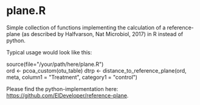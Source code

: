 # plane.R
Simple collection of functions implementing the calculation of a reference-plane (as described by Halfvarson, Nat Microbiol, 2017) in R instead of python.

Typical usage would look like this:

source(file="/your/path/here/plane.R")  
ord <- pcoa_custom(otu_table)
dtrp <- distance_to_reference_plane(ord, meta, column1 = "Treatment", category1 = "control")

Please find the python-implementation here: https://github.com/ElDeveloper/reference-plane.
